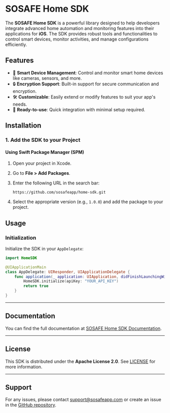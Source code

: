 # SOSAFE Home SDK

The **SOSAFE Home SDK** is a powerful library designed to help developers integrate advanced home automation and monitoring features into their applications for **iOS**. The SDK provides robust tools and functionalities to control smart devices, monitor activities, and manage configurations efficiently.

## Features

- 📡 **Smart Device Management**: Control and monitor smart home devices like cameras, sensors, and more.
- 🔒 **Encryption Support**: Built-in support for secure communication and encryption.
- 🛠 **Customizable**: Easily extend or modify features to suit your app's needs.
- 🚀 **Ready-to-use**: Quick integration with minimal setup required.

## Installation

### 1. Add the SDK to your Project

#### **Using Swift Package Manager (SPM)**

1. Open your project in Xcode.
2. Go to **File > Add Packages**.
3. Enter the following URL in the search bar:
   
   ```
   https://github.com/sosafeapp/home-sdk.git
   ```
4. Select the appropriate version (e.g., `1.0.0`) and add the package to your project.

## Usage

### Initialization

Initialize the SDK in your `AppDelegate`:

```swift
import HomeSDK

@UIApplicationMain
class AppDelegate: UIResponder, UIApplicationDelegate {
    func application(_ application: UIApplication, didFinishLaunchingWithOptions launchOptions: [UIApplication.LaunchOptionsKey: Any]?) -> Bool {
        HomeSDK.initialize(apiKey: "YOUR_API_KEY")
        return true
    }
}
```

---

## Documentation

You can find the full documentation at [SOSAFE Home SDK Documentation](https://github.com/sosafeapp/home-sdk-mobile).

---

## License

This SDK is distributed under the **Apache License 2.0**. See [LICENSE](./LICENSE) for more information.

---

## Support

For any issues, please contact [support@sosafeapp.com](mailto:support@sosafeapp.com) or create an issue in the [GitHub repository](https://github.com/sosafeapp/home-sdk-mobile/issues).

